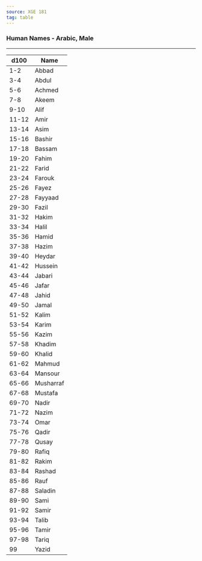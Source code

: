 ```yaml
---
source: XGE 181
tag: table
---
```


### Human Names - Arabic, Male
---
|d100|Name|
|----|------------|
|1-2|Abbad|
|3-4|Abdul|
|5-6|Achmed|
|7-8|Akeem|
|9-10|Alif|
|11-12|Amir|
|13-14|Asim|
|15-16|Bashir|
|17-18|Bassam|
|19-20|Fahim|
|21-22|Farid|
|23-24|Farouk|
|25-26|Fayez|
|27-28|Fayyaad|
|29-30|Fazil|
|31-32|Hakim|
|33-34|Halil|
|35-36|Hamid|
|37-38|Hazim|
|39-40|Heydar|
|41-42|Hussein|
|43-44|Jabari|
|45-46|Jafar|
|47-48|Jahid|
|49-50|Jamal|
|51-52|Kalim|
|53-54|Karim|
|55-56|Kazim|
|57-58|Khadim|
|59-60|Khalid|
|61-62|Mahmud|
|63-64|Mansour|
|65-66|Musharraf|
|67-68|Mustafa|
|69-70|Nadir|
|71-72|Nazim|
|73-74|Omar|
|75-76|Qadir|
|77-78|Qusay|
|79-80|Rafiq|
|81-82|Rakim|
|83-84|Rashad|
|85-86|Rauf|
|87-88|Saladin|
|89-90|Sami|
|91-92|Samir|
|93-94|Talib|
|95-96|Tamir|
|97-98|Tariq|
|99|Yazid|
